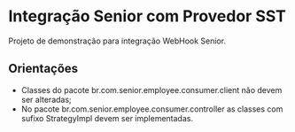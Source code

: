 # Integração Senior com Provedor SST
Projeto de demonstração para integração WebHook Senior.

## Orientações
* Classes do pacote br.com.senior.employee.consumer.client não devem ser alteradas;
* No pacote br.com.senior.employee.consumer.controller as classes com sufixo StrategyImpl devem ser implementadas.